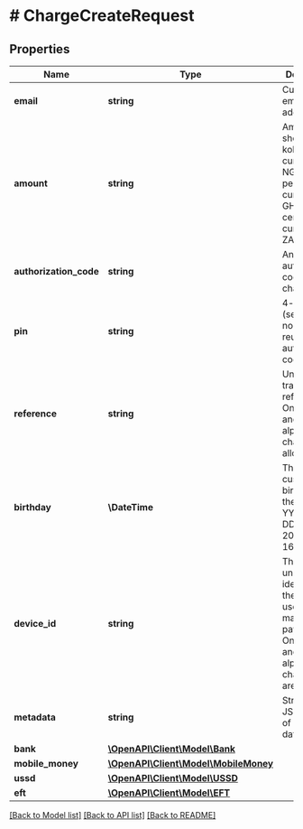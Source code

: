 # # ChargeCreateRequest

## Properties

Name | Type | Description | Notes
------------ | ------------- | ------------- | -------------
**email** | **string** | Customer&#39;s email address |
**amount** | **string** | Amount should be in kobo if currency is NGN, pesewas, if currency is GHS, and cents, if currency is ZAR |
**authorization_code** | **string** | An authorization code to charge. | [optional]
**pin** | **string** | 4-digit PIN (send with a non-reusable authorization code) | [optional]
**reference** | **string** | Unique transaction reference. Only -, .&#x60;, &#x3D; and alphanumeric characters allowed. | [optional]
**birthday** | **\DateTime** | The customer&#39;s birthday in the format YYYY-MM-DD e.g 2017-05-16 | [optional]
**device_id** | **string** | This is the unique identifier of the device a user uses in making payment.  Only -, .&#x60;, &#x3D; and alphanumeric characters are allowed. | [optional]
**metadata** | **string** | Stringified JSON object of custom data | [optional]
**bank** | [**\OpenAPI\Client\Model\Bank**](Bank.md) |  | [optional]
**mobile_money** | [**\OpenAPI\Client\Model\MobileMoney**](MobileMoney.md) |  | [optional]
**ussd** | [**\OpenAPI\Client\Model\USSD**](USSD.md) |  | [optional]
**eft** | [**\OpenAPI\Client\Model\EFT**](EFT.md) |  | [optional]

[[Back to Model list]](../../README.md#models) [[Back to API list]](../../README.md#endpoints) [[Back to README]](../../README.md)
